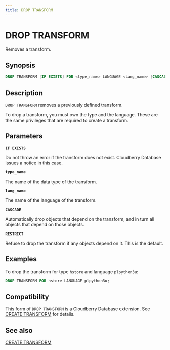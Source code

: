 ```yaml
---
title: DROP TRANSFORM
---
```


# DROP TRANSFORM

Removes a transform.

## Synopsis

```sql
DROP TRANSFORM [IF EXISTS] FOR <type_name> LANGUAGE <lang_name> [CASCADE | RESTRICT]
```

## Description

`DROP TRANSFORM` removes a previously defined transform.

To drop a transform, you must own the type and the language. These are the same privileges that are required to create a transform.

## Parameters

**`IF EXISTS`**

Do not throw an error if the transform does not exist. Cloudberry Database issues a notice in this case.

**`type_name`**

The name of the data type of the transform.

**`lang_name`**

The name of the language of the transform.

**`CASCADE`**

Automatically drop objects that depend on the transform, and in turn all objects that depend on those objects.

**`RESTRICT`**

Refuse to drop the transform if any objects depend on it. This is the default.

## Examples

To drop the transform for type `hstore` and language `plpython3u`:

``` sql
DROP TRANSFORM FOR hstore LANGUAGE plpython3u;
```

## Compatibility

This form of `DROP TRANSFORM` is a Cloudberry Database extension. See [CREATE TRANSFORM](/i18n/zh/docusaurus-plugin-content-docs/current/sql-stmts/sql-stmt-create-transform.md) for details.

## See also

[CREATE TRANSFORM](/i18n/zh/docusaurus-plugin-content-docs/current/sql-stmts/sql-stmt-create-transform.md)
